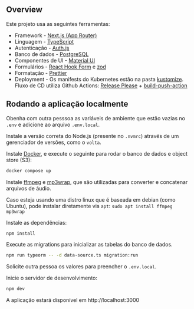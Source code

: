 ## Overview

Este projeto usa as seguintes ferramentas:

- Framework - [Next.js (App Router)](https://nextjs.org)
- Linguagem - [TypeScript](https://www.typescriptlang.org)
- Autenticação - [Auth.js](https://authjs.dev)
- Banco de dados - [PostgreSQL](https://www.postgresql.org)
- Componentes de UI - [Material UI](https://mui.com/material-ui)
- Formulários - [React Hook Form](https://react-hook-form.com) e [zod](https://zod.dev)
- Formatação - [Prettier](https://prettier.io)
- Deployment - Os manifests do Kubernetes estão na pasta [kustomize](https://github.com/wagoid/estudio-up/tree/main/kustomize). Fluxo de CD utiliza Github Actions: [Release Please](https://github.com/googleapis/release-please-action) + [build-push-action](https://github.com/docker/build-push-action)

## Rodando a aplicação localmente

Obenha com outra pesssoa as variáveis de ambiente que estão vazias no `.env` e adicione ao arquivo `.env.local`.

Instale a versão correta do Node.js (presente no `.nvmrc`) através de um gerenciador de versões, como o `volta`.

Instale [Docker](https://www.docker.com), e execute o seguinte para rodar o banco de dados e object store (S3):

```sh
docker compose up
```

Instale [ffmpeg](https://www.ffmpeg.org/) e [mp3wrap](https://mp3wrap.sourceforge.net/), que são utilizadas para converter e concatenar arquivos de áudio.

Caso esteja usando uma distro linux que é baseada em debian (como Ubuntu), pode instalar diretamente via `apt`: `sudo apt install ffmpeg mp3wrap`

Instale as dependências:

```sh
npm install
```

Execute as migrations para inicializar as tabelas do banco de dados.

```sh
npm run typeorm -- -d data-source.ts migration:run
```

Solicite outra pessoa os valores para preencher o `.env.local`.

Inicie o servidor de desenvolvimento:

```sh
npm dev
```

A aplicação estará disponível em http://localhost:3000
